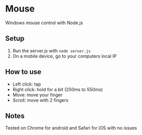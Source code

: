 # Mouse
Windows mouse control with Node.js

## Setup
1. Run the server.js with `node server.js`
2. On a mobile device, go to your computers local IP

## How to use
- Left click: tap
- Right click: hold for a bit (250ms to 550ms)
- Move: move your finger
- Scroll: move with 2 fingers

## Notes
Tested on Chrome for android and Safari for iOS with no issues
